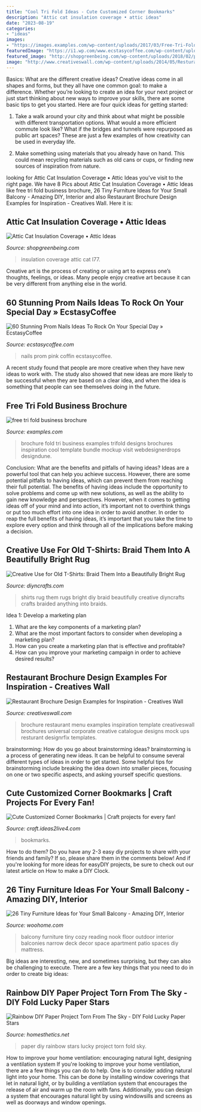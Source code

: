 ```yaml
---
title: "Cool Tri Fold Ideas - Cute Customized Corner Bookmarks"
description: "Attic cat insulation coverage • attic ideas"
date: "2023-08-19"
categories:
- "ideas"
images:
- "https://images.examples.com/wp-content/uploads/2017/03/Free-Tri-Fold-Business-Brochure.jpg"
featuredImage: "https://i1.wp.com/www.ecstasycoffee.com/wp-content/uploads/2016/08/Pink-coffin-nails-are-impressive-on-their-own.jpg"
featured_image: "http://shopgreenbeing.com/wp-content/uploads/2018/02/propink-l77-loosefill-insulation-owens-corning-insulation-throughout-measurements-2312-x-1000-630x380.jpg"
image: "http://www.creativeswall.com/wp-content/uploads/2014/05/Resturant-Brochures-01-600x1024.jpg"
---
```



Basics: What are the different creative ideas?
Creative ideas come in all shapes and forms, but they all have one common goal: to make a difference. Whether you’re looking to create an idea for your next project or just start thinking about new ways to improve your skills, there are some basic tips to get you started. Here are four quick ideas for getting started:
1. Take a walk around your city and think about what might be possible with different transportation options. What would a more efficient commute look like? What if the bridges and tunnels were repurposed as public art spaces? These are just a few examples of how creativity can be used in everyday life.

2. Make something using materials that you already have on hand. This could mean recycling materials such as old cans or cups, or finding new sources of inspiration from nature.

	

		
looking for Attic Cat Insulation Coverage • Attic Ideas you've visit to the right page. We have 8 Pics about Attic Cat Insulation Coverage • Attic Ideas like free tri fold business brochure, 26 Tiny Furniture Ideas for Your Small Balcony - Amazing DIY, Interior and also Restaurant Brochure Design Examples for Inspiration - Creatives Wall. Here it is:
		
    
## Attic Cat Insulation Coverage • Attic Ideas

<img loading=lazy src="http://shopgreenbeing.com/wp-content/uploads/2018/02/propink-l77-loosefill-insulation-owens-corning-insulation-throughout-measurements-2312-x-1000-630x380.jpg" onerror="this.onerror=null;this.src='https://tse2.mm.bing.net/th?id=OIP.o2fwm8iGzRpIz8JyWS7FfgHaEd&amp;pid=15.1';" alt="Attic Cat Insulation Coverage • Attic Ideas">

_Source: shopgreenbeing.com_

>insulation coverage attic cat l77. 

	

Creative art is the process of creating or using art to express one’s thoughts, feelings, or ideas. Many people enjoy creative art because it can be very different from anything else in the world.

    
## 60 Stunning Prom Nails Ideas To Rock On Your Special Day » EcstasyCoffee

<img loading=lazy src="https://i1.wp.com/www.ecstasycoffee.com/wp-content/uploads/2016/08/Pink-coffin-nails-are-impressive-on-their-own.jpg" onerror="this.onerror=null;this.src='https://tse4.mm.bing.net/th?id=OIP.fcu17UT6eRVwjhDBKZ8PAQHaNK&amp;pid=15.1';" alt="60 Stunning Prom Nails Ideas To Rock On Your Special Day » EcstasyCoffee">

_Source: ecstasycoffee.com_

>nails prom pink coffin ecstasycoffee. 

	

A recent study found that people are more creative when they have new ideas to work with. The study also showed that new ideas are more likely to be successful when they are based on a clear idea, and when the idea is something that people can see themselves doing in the future.

    
## Free Tri Fold Business Brochure

<img loading=lazy src="https://images.examples.com/wp-content/uploads/2017/03/Free-Tri-Fold-Business-Brochure.jpg" onerror="this.onerror=null;this.src='https://tse3.mm.bing.net/th?id=OIP.wN-3DTfvuQDCSbcDbGHWYAHaE6&amp;pid=15.1';" alt="free tri fold business brochure">

_Source: examples.com_

>brochure fold tri business examples trifold designs brochures inspiration cool template bundle mockup visit webdesignerdrops designdune. 

	

Conclusion: What are the benefits and pitfalls of having ideas?
Ideas are a powerful tool that can help you achieve success. However, there are some potential pitfalls to having ideas, which can prevent them from reaching their full potential. The benefits of having ideas include the opportunity to solve problems and come up with new solutions, as well as the ability to gain new knowledge and perspectives. However, when it comes to getting ideas off of your mind and into action, it’s important not to overthink things or put too much effort into one idea in order to avoid another. In order to reap the full benefits of having ideas, it’s important that you take the time to explore every option and think through all of the implications before making a decision.

    
## Creative Use For Old T-Shirts: Braid Them Into A Beautifully Bright Rug

<img loading=lazy src="http://www.diyncrafts.com/wp-content/uploads/2014/11/cover3.jpg" onerror="this.onerror=null;this.src='https://tse1.mm.bing.net/th?id=OIP.bY33kc9N6xv9b430nnsR7QHaEH&amp;pid=15.1';" alt="Creative Use for Old T-Shirts: Braid Them Into a Beautifully Bright Rug">

_Source: diyncrafts.com_

>shirts rug them rugs bright diy braid beautifully creative diyncrafts crafts braided anything into braids. 

	

Idea 1: Develop a marketing plan
1. What are the key components of a marketing plan? 
2. What are the most important factors to consider when developing a marketing plan? 
3. How can you create a marketing plan that is effective and profitable? 
4. How can you improve your marketing campaign in order to achieve desired results?

    
## Restaurant Brochure Design Examples For Inspiration - Creatives Wall

<img loading=lazy src="http://www.creativeswall.com/wp-content/uploads/2014/05/Resturant-Brochures-01-600x1024.jpg" onerror="this.onerror=null;this.src='https://tse2.mm.bing.net/th?id=OIP.D_gQJhNYSfdMDD0lP1IHNwHaMo&amp;pid=15.1';" alt="Restaurant Brochure Design Examples for Inspiration - Creatives Wall">

_Source: creativeswall.com_

>brochure restaurant menu examples inspiration template creativeswall brochures universal corporate creative catalogue designs mock ups resturant designrfix templates. 

	

brainstorming: How do you go about brainstorming ideas?
brainstorming is a process of generating new ideas. It can be helpful to consume several different types of ideas in order to get started. Some helpful tips for brainstorming include breaking the idea down into smaller pieces, focusing on one or two specific aspects, and asking yourself specific questions.

    
## Cute Customized Corner Bookmarks | Craft Projects For Every Fan!

<img loading=lazy src="https://craft.ideas2live4.com/wp-content/uploads/sites/4/2015/05/Bookmark7.jpg" onerror="this.onerror=null;this.src='https://tse4.mm.bing.net/th?id=OIP.ZpFzLm9gPpg_NZp2tbWmbgHaJ7&amp;pid=15.1';" alt="Cute Customized Corner Bookmarks | Craft projects for every fan!">

_Source: craft.ideas2live4.com_

>bookmarks. 

	

How to do them?
Do you have any 2-3 easy diy projects to share with your friends and family? If so, please share them in the comments below! And if you're looking for more ideas for easyDIY projects, be sure to check out our latest article on How to make a DIY Clock.

    
## 26 Tiny Furniture Ideas For Your Small Balcony - Amazing DIY, Interior

<img loading=lazy src="http://www.woohome.com/wp-content/uploads/2016/01/tiny-balcony-furniture-4.jpg" onerror="this.onerror=null;this.src='https://tse2.mm.bing.net/th?id=OIP.M1PTMuaZMRc7VOZtuqSnKQHaKw&amp;pid=15.1';" alt="26 Tiny Furniture Ideas for Your Small Balcony - Amazing DIY, Interior">

_Source: woohome.com_

>balcony furniture tiny cozy reading nook floor outdoor interior balconies narrow deck decor space apartment patio spaces diy mattress. 

	

Big ideas are interesting, new, and sometimes surprising, but they can also be challenging to execute. There are a few key things that you need to do in order to create big ideas:

    
## Rainbow DIY Paper Project Torn From The Sky - DIY Fold Lucky Paper Stars

<img loading=lazy src="https://cdn.homesthetics.net/wp-content/uploads/2014/12/Rainbow-DIY-Paper-Project-Torn-From-The-Sky-DIY-Fold-Lucky-Paper-Stars-homesthetics-15.jpg" onerror="this.onerror=null;this.src='https://tse3.mm.bing.net/th?id=OIP.ewh7C9JiqAFN5pXYT6BiUAHaLJ&amp;pid=15.1';" alt="Rainbow DIY Paper Project Torn From The Sky - DIY Fold Lucky Paper Stars">

_Source: homesthetics.net_

>paper diy rainbow stars lucky project torn fold sky. 

	

How to improve your home ventilation: encouraging natural light, designing a ventilation system
If you're looking to improve your home ventilation, there are a few things you can do to help. One is to consider adding natural light into your home. This can be done by installing window coverings that let in natural light, or by building a ventilation system that encourages the release of air and warm up the room with fans. Additionally, you can design a system that encourages natural light by using windowsills and screens as well as doorways and window openings.


